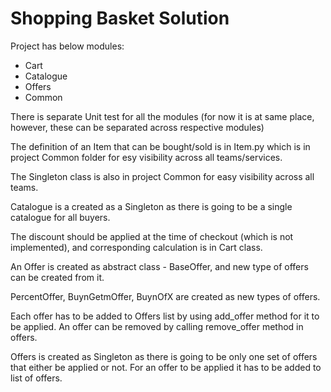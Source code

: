 # Shopping Basket Solution

Project has below modules:
* Cart
* Catalogue
* Offers
* Common

There is separate Unit test for all the modules (for now it is at same place, however, these can be separated across respective modules)

The definition of an Item that can be bought/sold is in Item.py which is in project Common folder for esy visibility across all teams/services.

The Singleton class is also in project Common for easy visibility across all teams.

Catalogue is a created as a Singleton as there is going to be a single catalogue for all buyers.

The discount should be applied at the time of checkout (which is not implemented), and corresponding calculation is in Cart class.

An Offer is created as abstract class - BaseOffer, and new type of offers can be created from it.

PercentOffer, BuynGetmOffer, BuynOfX are created as new types of offers.

Each offer has to be added to Offers list by using add_offer method for it to be applied. An offer can be removed by calling remove_offer method in offers.

Offers is created as Singleton as there is going to be only one set of offers that either be applied or not. For an offer to be applied it has to be added to list of offers.










